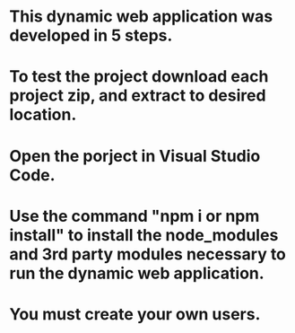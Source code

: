 # This dynamic web application was developed in 5 steps. 
# To test the project download each project zip, and extract to desired location.
# Open the porject in Visual Studio Code.
# Use the command "npm i or npm install" to install the node_modules and 3rd party modules necessary to run the dynamic web application. 
# You must create your own users.
